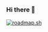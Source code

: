 ### Hi there 👋

[![roadmap.sh](https://api.roadmap.sh/v1-badge/tall/64fddb9e5ce9f4ca58ae2ebd?variant=dark&roadmaps=frontend%2Cbackend)](https://roadmap.sh)

<!--
**jeremy-deurvillier/jeremy-deurvillier** is a ✨ _special_ ✨ repository because its `README.md` (this file) appears on your GitHub profile.

Here are some ideas to get you started:

- 🔭 I’m currently working on ...
- 🌱 I’m currently learning ...
- 👯 I’m looking to collaborate on ...
- 🤔 I’m looking for help with ...
- 💬 Ask me about ...
- 📫 How to reach me: ...
- 😄 Pronouns: ...
- ⚡ Fun fact: ...
-->
